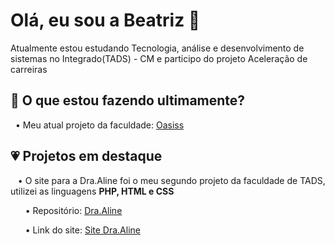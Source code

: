 # Olá, eu sou a Beatriz 👋

 Atualmente estou estudando Tecnologia, análise e desenvolvimento de sistemas no Integrado(TADS) - CM e participo do projeto Aceleração de carreiras


## 💜 O que estou fazendo ultimamente?

  • Meu atual projeto da faculdade: [Oasiss](https://github.com/bbringsjoy/Oasiss)

## 💗 Projetos em destaque

   • O site para a Dra.Aline foi o meu segundo projeto da faculdade de TADS, utilizei as linguagens **PHP, HTML e CSS**

      • Repositório: [Dra.Aline](https://github.com/bbringsjoy/Dra.Aline)

      • Link do site: [Site Dra.Aline](http://draaline.infinityfreeapp.com)



<!--
**bbringsjoy/bbringsjoy** is a ✨ _special_ ✨ repository because its `README.md` (this file) appears on your GitHub profile.

Here are some ideas to get you started:

- 🔭 I’m currently working on ...
- 🌱 I’m currently learning ...
- 👯 I’m looking to collaborate on ...
- 🤔 I’m looking for help with ...
- 💬 Ask me about ...
- 📫 How to reach me: ...
- 😄 Pronouns: ...
- ⚡ Fun fact: ...
-->
